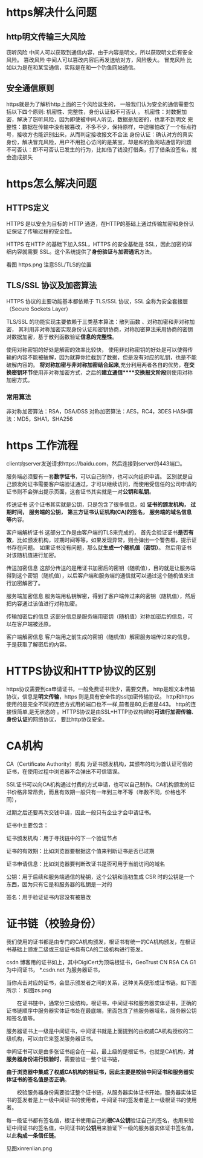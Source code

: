 # https解决什么问题

## http明文传输三大风险
窃听风险
中间人可以获取到通信内容，由于内容是明文，所以获取明文后有安全风险。
篡改风险
中间人可以篡改内容后再发送给对方，风险极大。
冒充风险
比如以为是在和某宝通信，实际是在和一个钓鱼网站通信。

## 安全通信原则
https就是为了解析http上面的三个风险诞生的， 一般我们认为安全的通信需要包括以下四个原则: 机密性、完整性，身份认证和不可否认 。
机密性：对数据加密，解决了窃听风险，因为即使被中间人听见，数据是加密的，也拿不到明文
完整性：数据在传输中没有被篡改，不多不少，保持原样，中途哪怕改了一个标点符号，接收方也能识别出来，从而判定接收报文不合法
身份认证：确认对方的真实身份，解决冒充风险，用户不用担心访问的是某宝，却是和钓鱼网站通信的问题
不可否认：即不可否认已发生的行为，比如借了钱没打借条，打了借条没签名，就会造成损失

# https怎么解决问题

## HTTPS定义
HTTPS 是以安全为目标的 HTTP 通道，在HTTP的基础上通过传输加密和身份认证保证了传输过程的安全性。

HTTPS 在HTTP 的基础下加入SSL，HTTPS 的安全基础是 SSL，因此加密的详细内容就需要 SSL。这个系统提供了**身份验证**与**加密通讯**方法。

看图 https.png 注意SSL/TLS的位置

## TLS/SSL 协议及加密算法
HTTPS 协议的主要功能基本都依赖于 TLS/SSL 协议，SSL 全称为安全套接层（Secure Sockets Layer）

TLS/SSL 的功能实现主要依赖于三类基本算法：散列函数 、对称加密和非对称加密，
其利用非对称加密实现身份认证和密钥协商，对称加密算法采用协商的密钥对数据加密，基于散列函数验证**信息的完整性**。

使用对称密钥的好处是解密的效率比较快，
使用非对称密钥的好处是可以使得传输的内容不能被破解，因为就算你拦截到了数据，但是没有对应的私钥，也是不能破解内容的。
**将对称加密与非对称加密结合起来**,充分利用两者各自的优势，**在交换密钥环节**使用非对称加密方式，之后的**建立通信****交换报文阶段**则使用对称加密方式。



### 常用算法
非对称加密算法：RSA，DSA/DSS
对称加密算法：AES，RC4，3DES
HASH算法：MD5，SHA1，SHA256

# https 工作流程

client向server发送请求https://baidu.com，然后连接到server的443端口。

服务端必须要有一套**数字证书**，可以自己制作，也可以向组织申请。
区别就是自己颁发的证书需要客户端验证通过，才可以继续访问，而使用受信任的公司申请的证书则不会弹出提示页面，这套证书其实就是一对**公钥和私钥**。

传送证书
这个证书其实就是公钥，只是包含了很多信息，如
**证书的颁发机构，**
**过期时间，**
**服务端的公钥，**
**第三方证书认证机构(CA)的签名，**
**服务端的域名信息等**内容。

客户端解析证书
这部分工作是由客户端的TLS来完成的，
首先会验证证书**是否有效**，比如颁发机构，过期时间等等，如果发现异常，则会弹出一个警告框，提示证书存在问题。
如果证书没有问题，那么就**生成一个随机值（密钥）**。
然后用证书对该随机值进行加密。

传送加密信息
这部分传送的是用证书加密后的密钥（随机值），目的就是让服务端得到这个密钥（随机值），以后客户端和服务端的通信就可以通过这个随机值来进行加密解密了。

服务端加密信息
服务端用私钥解密，得到了客户端传过来的密钥（随机值），然后把内容通过该值进行对称加密。

传输加密后的信息
这部分信息是服务端用密钥（随机值）对称加密后的信息，可以在客户端被还原。

客户端解密信息
客户端用之前生成的密钥（随机值）解密服务端传过来的信息，于是获取了解密后的内容。

# HTTPS协议和HTTP协议的区别

https协议需要到ca申请证书，一般免费证书很少，需要交费。
http是超文本传输协议，信息是**明文传输**，https 则是具有安全性的ssl加密传输协议。
http和https使用的是完全不同的连接方式用的端口也不一样,前者是80,后者是443。
http的连接很简单,是无状态的 。HTTPS协议是由SSL+HTTP协议构建的**可进行加密传输**、**身份认证**的网络协议， 要比http协议安全。

# CA机构
CA（Certificate Authority）机构 为证书颁发机构，其颁布的均为首认证可信的证书，在使用过程中浏览器不会弹出不可信错误。

SSL证书可以向CA机构通过付费的方式申请，也可以自己制作。CA机构颁发的证书价格非常昂贵，而且有效期一般只有一年到三年不等（年数不同，价格也不同），

过期之后还要再次交钱申请，因此一般只有企业才会申请证书。

证书中主要包含：

证书颁发机构：用于寻找链中的下一个验证节点

证书的有效期：比如浏览器要根据这个值来判断证书是否已过期

证书申请信息：比如浏览器要判断改证书是否可用于当前访问的域名

公钥：用于后续和服务端通信的秘钥，这个公钥和当初生成 CSR 时的公钥是一个东西，因为只有它是和服务器的私钥是一对的

签名：用于验证证书内容没有被篡改

# 证书链（校验身份）
我们使用的证书都是由专门的CA机构颁发，根证书有统一的CA机构颁发，在根证书基础上颁发二级或三级证书具有CA的二级机构进行签发。

csdn 博客用的证书如上，其中DigiCert为顶端根证书，GeoTrust CN RSA CA G1为中间证书， *.csdn.net 为服务器证书，

当你点击对应的证书，会显示颁发者之间的关系，这种关系便形成证书链。如下图所示：
如图zs.png

　　在证书链中，通常分三级结构，根证书，中间证书和服务器实体证书，正确的证书链顺序中服务器实体证书处在最底端，里面包含了些服务器域名，服务器公钥和签名值等。

服务器证书上一级是中间证书，中间证书就是上面提到的由权威CA机构授权的二级机构，可以由它来签发服务器证书。

中间证书可以是由多张证书组合在一起，最上级的是根证书，也就是CA机构，**对服务器身份进行校验时**，需要验证一整个证书链，

**由于浏览器中集成了权威CA机构的根证书，因此主要是校验中间证书和服务器实体证书的签名值是否正确**。

　　校验服务器身份需要验证整个证书链，从服务器实体证书开始，服务器实体证书的签发者是上一级中间证书的使用者，中间证书的签发者是上一级根证书的使用者。

每一级证书都有签名值，根证书使用自己的**根CA公钥**验证自己的签名，也用来验证中间证书的签名值，中间证书的**公钥**用来验证下一级的服务器实体证书签名值，以此**构成一条信任链**。

见图xinrenlian.png
